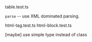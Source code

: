 table.test.ts

`parse` -- use XML dominated parsing.

html-tag.test.ts
html-block.test.ts

[maybe] use simple type instead of class
